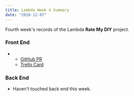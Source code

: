 ```yaml
---
title: Lambda Week 4 Summary
date: "2018-12-07"
---
```


Fourth week's records of the Lambda **Rate My DIY** project. 

### Front End
* 
  * [GitHub PR](https://github.com/Lambda-School-Labs/Labs8-RateMyDIY/pull/116)
  * [Trello Card](https://trello.com/c/wMkYoxZN)

### Back End
* Haven't touched back end this week.


  <!-- Link Template -->

<!--
* 
  * [GitHub PR]()
  * [Trello Card]()
  -->